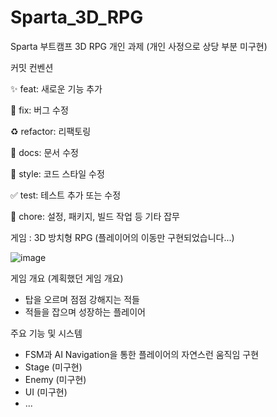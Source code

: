 # Sparta_3D_RPG
Sparta 부트캠프 3D RPG 개인 과제 (개인 사정으로 상당 부분 미구현)

커밋 컨벤션

✨ feat: 새로운 기능 추가

🐛 fix: 버그 수정

♻️ refactor: 리팩토링

📝 docs: 문서 수정

💄 style: 코드 스타일 수정

✅ test: 테스트 추가 또는 수정

🔧 chore: 설정, 패키지, 빌드 작업 등 기타 잡무





게임 : 3D 방치형 RPG (플레이어의 이동만 구현되었습니다...)

![image](https://github.com/user-attachments/assets/9083d799-631b-4a1f-8d01-8fc50074ae7e)




게임 개요 (계획했던 게임 개요)

- 탑을 오르며 점점 강해지는 적들
- 적들을 잡으며 성장하는 플레이어



주요 기능 및 시스템
- FSM과 AI Navigation을 통한 플레이어의 자연스런 움직임 구현
- Stage (미구현)
- Enemy (미구현)
- UI (미구현)
- ...
